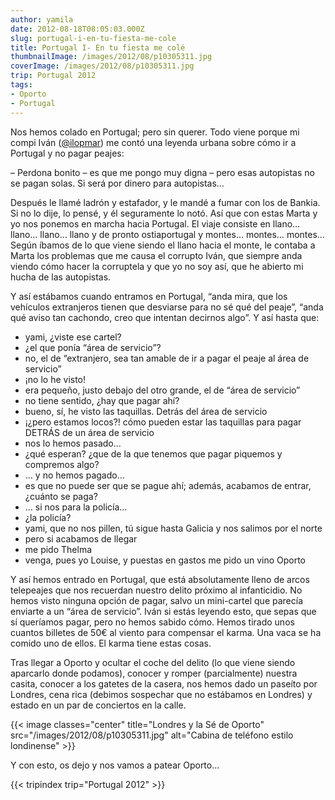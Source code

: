 ```yaml
---
author: yamila
date: 2012-08-18T08:05:03.000Z
slug: portugal-i-en-tu-fiesta-me-cole
title: Portugal I- En tu fiesta me colé
thumbnailImage: /images/2012/08/p10305311.jpg
coverImage: /images/2012/08/p10305311.jpg
trip: Portugal 2012
tags:
- Oporto
- Portugal
---
```



Nos hemos colado en Portugal; pero sin querer. Todo viene porque mi compi Iván ([@ilopmar](http:/twitter.com/ilopmar)) me contó una leyenda urbana sobre cómo ir a Portugal y no pagar peajes:

– Perdona bonito – es que me pongo muy digna – pero esas autopistas no se pagan solas. Si será por dinero para autopistas…

Después le llamé ladrón y estafador, y le mandé a fumar con los de Bankia. Si no lo dije, lo pensé, y él seguramente lo notó. Así que con estas Marta y yo nos ponemos en marcha hacia Portugal. El viaje consiste en llano… llano… llano… llano y de pronto ostiaportugal y montes… montes… montes… Según íbamos de lo que viene siendo el llano hacia el monte, le contaba a Marta los problemas que me causa el corrupto Iván, que siempre anda viendo cómo hacer la corruptela y que yo no soy así, que he abierto mi hucha de las autopistas.

Y así estábamos cuando entramos en Portugal, “anda mira, que los vehículos extranjeros tienen que desviarse para no sé qué del peaje”, “anda qué aviso tan cachondo, creo que intentan decirnos algo”. Y así hasta que:

-   yami, ¿viste ese cartel?
-   ¿el que ponía “área de servicio”?
-   no, el de “extranjero, sea tan amable de ir a pagar el peaje al área de servicio”
-   ¡no lo he visto!
-   era pequeño, justo debajo del otro grande, el de “área de servicio”
-   no tiene sentido, ¿hay que pagar ahí?
-   bueno, sí, he visto las taquillas. Detrás del área de servicio
-   ¡¿pero estamos locos?! cómo pueden estar las taquillas para pagar DETRÁS de un área de servicio
-   nos lo hemos pasado…
-   ¿qué esperan? ¿que de la que tenemos que pagar piquemos y compremos algo?
-   … y no hemos pagado…
-   es que no puede ser que se pague ahí; además, acabamos de entrar, ¿cuánto se paga?
-   … si nos para la policía…
-   ¿la policía?
-   yami, que no nos pillen, tú sigue hasta Galicia y nos salimos por el norte
-   pero si acabamos de llegar
-   me pido Thelma
-   venga, pues yo Louise, y puestas en gastos me pido un vino Oporto

Y así hemos entrado en Portugal, que está absolutamente lleno de arcos telepeajes que nos recuerdan nuestro delito próximo al infanticidio. No hemos visto ninguna opción de pagar, salvo un mini-cartel que parecía enviarte a un “área de servicio”. Iván si estás leyendo esto, que sepas que sí queríamos pagar, pero no hemos sabido cómo. Hemos tirado unos cuantos billetes de 50€ al viento para compensar el karma. Una vaca se ha comido uno de ellos. El karma tiene estas cosas.

Tras llegar a Oporto y ocultar el coche del delito (lo que viene siendo aparcarlo donde podamos), conocer y romper (parcialmente) nuestra casita, conocer a los gatetes de la casera, nos hemos dado un paseíto por Londres, cena rica (debimos sospechar que no estábamos en Londres) y estado en un par de conciertos en la calle.

{{< image classes="center" title="Londres y la Sé de Oporto" src="/images/2012/08/p10305311.jpg" alt="Cabina de teléfono estilo londinense" >}}

Y con esto, os dejo y nos vamos a patear Oporto...

{{< tripindex trip="Portugal 2012" >}}

